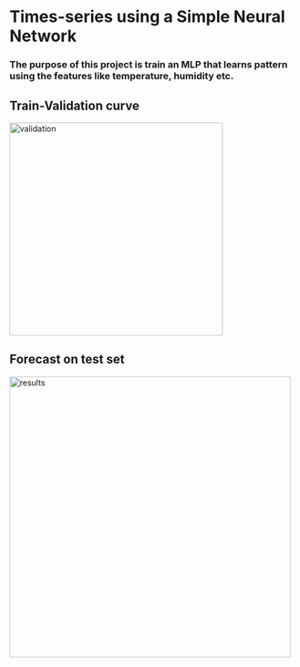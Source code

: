 # Times-series using a Simple Neural Network
### The purpose of this project is train an MLP that learns pattern using the features like temperature, humidity etc.

## Train-Validation curve
<img width="374" alt="validation" src="https://user-images.githubusercontent.com/19544675/194709502-d91afa58-5ff0-46ef-a8cd-2ec2398aa7ba.png">

## Forecast on test set
<img width="493" alt="results" src="https://user-images.githubusercontent.com/19544675/194709522-468e328d-f4c4-4051-8a38-de8b9fe4c99d.png">
